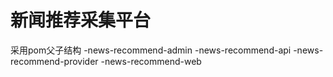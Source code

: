 # 新闻推荐采集平台

采用pom父子结构
-news-recommend-admin
  -news-recommend-api
  -news-recommend-provider
  -news-recommend-web

